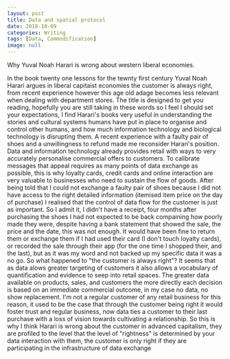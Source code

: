 ```yaml
---
layout: post
title: Data and spatial protocol 
date: 2018-10-09
categories: Writing
tags: [Data, Commodification]
image: null
---
```


Why Yuval Noah Harari is wrong about western liberal economies.

In the book twenty one lessons for the tewnty first century Yuval Noah Harari argues in liberal capitaist economies the customer is always right, from recent experience however this age old adage becomes less relevant when dealing with department stores. The title is designed to get you reading, hopefully you are still taking in these words so I feel I should set your expectations, I find Harari's books very useful in understanding the stories and cultural systems humans have put in place to organise and control other humans, and how much information technology and biological technology is disrupting them. A recent experience with a faulty pair of shoes and a unwillingness to refund made me reconsider Harari's position. Data and information technology already provides retail with ways to very accurately personalise commercial offers to customers. To calibrate messages that appeal requires as many points of data exchange as possible, this is why loyalty cards, credit cards and online interaction are very valuable to businesses who need to sustain the flow of goods. After being told that I could not exchange a faulty pair of shoes because I did not have access to the right detailed information (itemised item price on the day of purchase) I realised that the control of data flow for the customer is just as important. So I admit it, I didn't have a receipt, four months after purchasing the shoes I had not expected to be back compaining how poorly made they were, despite having a bank statement that showed the sale, the price and the date, this was not enough. It would have been fine to return them or exchange them if I had used their card (I don't touch loyalty cards), or recorded the sale through their app (for the one time I shopped their, and the last), but as it was my word and not backed up my specific data it was a no go. So what happened to "the customer is always right"? It seems that as data alows greater targeting of customers it also allows a vocabulary of quantification and evidence to seep into retail spaces. The greater data available on products, sales, and customers the more directly each decision is based on an immediate commercial outcome, in my case no data, no show replacement. I'm not a regular customer of any retail business for this reason, it used to be the case that through the customer being right it would foster trust and regular business, now data ties a customer to their last purchase with a loss of vision towards cultivating a relationship. So this is why I think Harari is wrong about the customer in advanced capitalism, they are profiled to the level that the level of "rightness" is determined by your data interaction with them, the customer is only right if they are participating in the infrastructure of data exchange   

